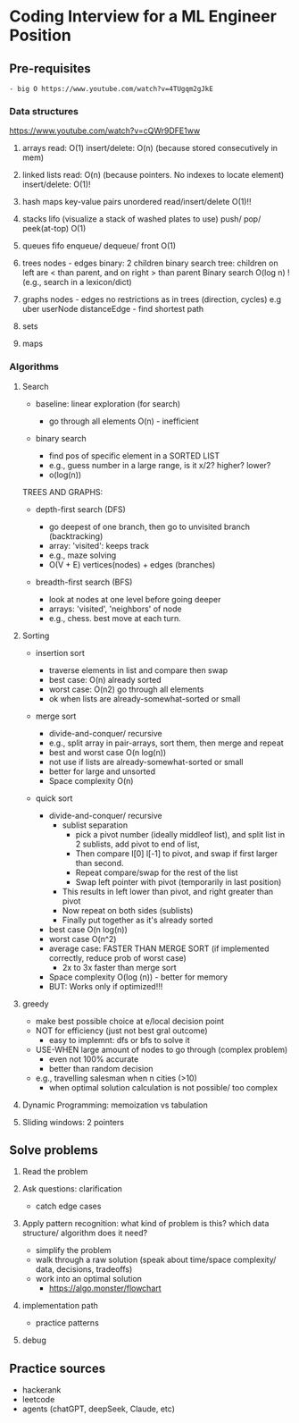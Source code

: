 # Coding Interview for a ML Engineer Position

## Pre-requisites
    - big O https://www.youtube.com/watch?v=4TUgqm2gJkE

### Data structures
https://www.youtube.com/watch?v=cQWr9DFE1ww
1. arrays
   read: O(1)
   insert/delete: O(n) (because stored consecutively in mem)

2. linked lists
   read: O(n) (because pointers. No indexes to locate element)
   insert/delete: O(1)!

3. hash maps
   key-value pairs
   unordered
   read/insert/delete O(1)!!

4. stacks
   lifo (visualize a stack of washed plates to use)
   push/ pop/ peek(at-top) O(1)

5. queues
   fifo
   enqueue/ dequeue/ front O(1)
   
6. trees
   nodes - edges
   binary: 2 children
   binary search tree: children on left are < than parent, and on right > than parent
    Binary search O(log n) ! (e.g., search in a lexicon/dict)

7. graphs
   nodes - edges
   no restrictions as in trees (direction, cycles)
   e.g uber userNode distanceEdge - find shortest path

8. sets
9. maps


### Algorithms

1. Search
   - baseline: linear exploration (for search)
     - go through all elements O(n) - inefficient
  
   - binary search
     - find pos of specific element in a SORTED LIST
     - e.g., guess number in a large range, is it x/2? higher? lower?
     - o(log(n))
  
   TREES AND GRAPHS:
   - depth-first search (DFS)
     - go deepest of one branch, then go to unvisited branch (backtracking)
     - array: 'visited': keeps track
     - e.g., maze solving
     - O(V + E)  vertices(nodes) + edges (branches)
  
   - breadth-first search (BFS)
     - look at nodes at one level before going deeper
     - arrays: 'visited', 'neighbors' of node
     - e.g., chess. best move at each turn. 

2. Sorting
   - insertion sort
     - traverse elements in list and compare then swap
     - best case: O(n) already sorted
     - worst case: O(n2) go through all elements
     - ok when lists are already-somewhat-sorted or small
  
   - merge sort
     - divide-and-conquer/ recursive
     - e.g., split array in pair-arrays, sort them, then merge and repeat
     - best and worst case O(n log(n))
     - not use if lists are already-somewhat-sorted or small
     - better for large and unsorted
     - Space complexity  O(n)
  
   - quick sort
     - divide-and-conquer/ recursive
       - sublist separation
         - pick a pivot number (ideally middleof list), and split list in 2 sublists, add pivot to end of list, 
         - Then compare l[0] l[-1] to pivot, and swap if first larger than second. 
         - Repeat compare/swap for the rest of the list
         - Swap left pointer with pivot (temporarily in last position)
       - This results in left lower than pivot, and right greater than pivot
       - Now repeat on both sides (sublists)
       - Finally put together as it's already sorted
     - best case O(n log(n))
     - worst case O(n^2)
     - average case: FASTER THAN MERGE SORT (if implemented correctly, reduce prob of worst case)
       - 2x to 3x faster than merge sort
     - Space complexity  O(log (n)) - better for memory
     - BUT: Works only if optimized!!!
  
3. greedy
    - make best possible choice at e/local decision point
    - NOT for efficiency (just not best gral outcome)
      - easy to implemnt: dfs or bfs to solve it
    - USE-WHEN large amount of nodes to go through (complex problem)
      - even not 100% accurate
      - better than random decision
    - e.g., travelling salesman when n cities (>10)
      - when optimal solution calculation is not possible/ too complex
  
4. Dynamic Programming: memoization vs tabulation
5. Sliding windows: 2 pointers
 

## Solve problems
1. Read the problem
2. Ask questions: clarification
    - catch edge cases
  
3. Apply pattern recognition: what kind of problem is this? which data structure/ algorithm does it need?
    - simplify the problem
    - walk through a raw solution (speak about time/space complexity/ data, decisions, tradeoffs)
    - work into an optimal solution
      - https://algo.monster/flowchart
  
4. implementation path
    - practice patterns
  
5. debug


## Practice sources
- hackerank
- leetcode
- agents (chatGPT, deepSeek, Claude, etc)
